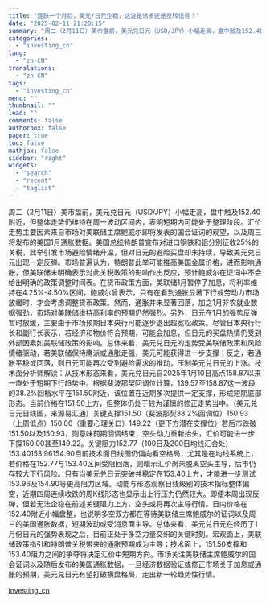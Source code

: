 ```yaml
---
title: "连跌一个月后，美元/日元企稳，这波是诱多还是反转信号？"
date: "2025-02-11 21:20:15"
summary: "周二（2月11日）美市盘前，美元兑日元（USD/JPY）小幅走高，盘中触及152.40附近，但整体走..."
categories:
  - "investing_cn"
lang:
  - "zh-CN"
translations:
  - "zh-CN"
tags:
  - "investing_cn"
menu: ""
thumbnail: ""
lead: ""
comments: false
authorbox: false
pager: true
toc: false
mathjax: false
sidebar: "right"
widgets:
  - "search"
  - "recent"
  - "taglist"
---
```


周二（2月11日）美市盘前，美元兑日元（USD/JPY）小幅走高，盘中触及152.40附近，但整体走势仍维持在周一波动区间内，表明短期内可能处于整理阶段。汇价走势主要因素来自市场对美联储主席鲍威尔即将发表的国会证词的观望，以及周三将发布的美国1月通胀数据。美国总统特朗普宣布对进口钢铁和铝分别征收25%的关税，此举引发市场避险情绪升温，但对日元的避险买盘却未持续，导致美元兑日元出现一定反弹。市场普遍认为，特朗普此举可能推高美国金属价格，进而影响通胀，但美联储未明确表示对此关税政策的影响作出反应，预计鲍威尔在证词中不会给出明确的政策调整时间表。在货币政策方面，美联储1月暂停了加息，将利率维持在4.25%-4.50%区间，鲍威尔曾表示，只有在看到通胀显著下行或劳动力市场放缓时，才会考虑调整货币政策。然而，通胀并未显著回落，加之1月非农就业数据强劲，市场对美联储维持高利率的预期仍然强烈。另外，日元在1月的强势反弹暂时放缓，主要由于市场预期日本央行可能逐步退出超宽松政策。尽管日本央行行长和副行长表示，若经济和物价符合预期，可能会加息，但日元的买盘热情仍受到外部因素如美联储政策的影响。总体来看，美元兑日元的走势受美联储政策和风险情绪驱动，若美联储保持鹰派或通胀走强，美元可能获得进一步支撑；反之，若通胀平稳或回落，则日元可能再次受到避险需求的推动，压制美元兑日元的上涨。技术面分析师解读：从技术形态来看，美元兑日元自2025年1月10日高点158.87以来一直处于短期下行趋势中。根据斐波那契回调位计算，139.57至158.87这一波段的38.2%回档水平在151.50附近，该位置在近期多次提供一定支撑，形成短期底部形态。当前价格在151.50上方，但整体仍处于较为谨慎的修正走势当中。（美元兑日元日线图，来源易汇通）关键支撑151.50（斐波那契38.2%回调位）150.93（上周低点）150.00（重要心理关口）149.22（更下方潜在支撑位）若后市跌破151.50以及150.93，则意味前期回调结束，空头动力重新抬头，汇价可能进一步下探150.00甚至149.22。关键阻力152.77（100日及200日均线汇合处）153.40153.96154.90目前技术面日线图仍偏向看空格局，尤其是在均线系统上，若价格在152.77与153.40区间受阻回落，则暗示汇价尚未脱离空头主导，后市仍存较大下行风险。只有当美元兑日元突破并稳定在153.40上方，才能进一步测试153.96及154.90等更高阻力区域。动能与形态观察日线级别的技术指标整体偏空，近期四周连续收跌的周K线形态也显示出上行压力仍然较大。即便本周出现反弹，但若无法企稳在前述关键阻力上方，空头或将再次主导行情。日内价格在152.40附近小幅盘整，也说明多空双方都在等待美联储主席鲍威尔的证词以及周三的美国通胀数据，短期波动或受消息面主导。总体来看，美元兑日元在经历了1月份日元的强势表现之后，目前正处于多空力量交织的关键时刻。宏观面上，美联储政策指引和特朗普关税带来的通胀预期成为主导；技术面上，151.50支撑和153.40阻力之间的争夺将决定汇价中短期方向。市场关注美联储主席鲍威尔的国会证词以及随后发布的美国通胀数据，一旦经济数据验证或修正市场关于加息或通胀的预期，美元兑日元有望打破横盘格局，走出新一轮趋势性行情。

[investing_cn](https://cn.investing.com/news/forex-news/article-2666287)
